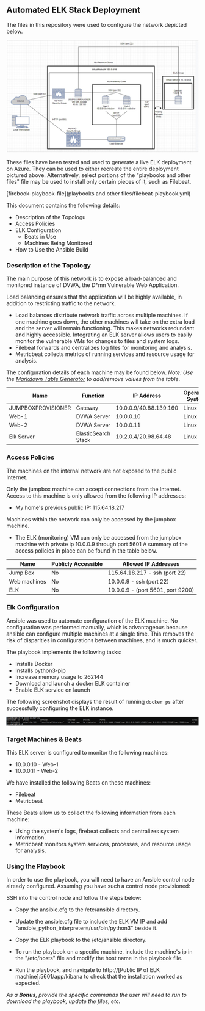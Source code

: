 ## Automated ELK Stack Deployment

The files in this repository were used to configure the network depicted below.

![Diagram](images/NetworkDiagram.jpg)

These files have been tested and used to generate a live ELK deployment on Azure. They can be used to either recreate the entire deployment pictured above. Alternatively, select portions of the "playbooks and other files"  file may be used to install only certain pieces of it, such as Filebeat.

[firebook-playbook-file](playbooks and other files/filebeat-playbook.yml)

This document contains the following details:
- Description of the Topologu
- Access Policies
- ELK Configuration
  - Beats in Use
  - Machines Being Monitored
- How to Use the Ansible Build


### Description of the Topology

The main purpose of this network is to expose a load-balanced and monitored instance of DVWA, the D*mn Vulnerable Web Application.

Load balancing ensures that the application will be highly available, in addition to restricting traffic to the network.
- Load balances distribute network traffic across multiple machines. If one machine goes down, the other machines will take on the extra load and the server will remain functioning. This makes networks redundant and highly accessible.
Integrating an ELK server allows users to easily monitor the vulnerable VMs for changes to files and system logs.
- Filebeat forwards and centralizes log files for monitoring and analysis. 
- Metricbeat collects metrics of running services and resource usage for analysis. 

The configuration details of each machine may be found below.
_Note: Use the [Markdown Table Generator](http://www.tablesgenerator.com/markdown_tables) to add/remove values from the table_.

| Name     | Function | IP Address | Operating System |
|----------|----------|------------|------------------|
| JUMPBOXPROVISIONER | Gateway  | 10.0.0.9/40.88.139.160   | Linux            |
| Web-1     | DVWA Server         | 10.0.0.10           |    Linux              |
| Web-2     |  DVWA Server        |  10.0.0.11          |          Linux        |
| Elk Server     |  ElasticSearch Stack        | 10.2.0.4/20.98.64.48           |  Linux                |

### Access Policies

The machines on the internal network are not exposed to the public Internet. 

Only the jumpbox machine can accept connections from the Internet. Access to this machine is only allowed from the following IP addresses:
- My home's previous public IP: 115.64.18.217

Machines within the network can only be accessed by the jumpbox machine.
- The ELK (monitoring) VM can only be accessed from the jumpbox machine with private ip 10.0.0.9 through port 5601
A summary of the access policies in place can be found in the table below.

| Name     | Publicly Accessible | Allowed IP Addresses |
|----------|---------------------|----------------------|
| Jump Box | No              | 115.64.18.217 - ssh (port 22)    |
| Web machines         |  No   |  10.0.0.9 - ssh (port 22)         |
| ELK     | No     |  10.0.0.9 - (port 5601, port 9200)            |
### Elk Configuration

Ansible was used to automate configuration of the ELK machine. No configuration was performed manually, which is advantageous because ansible can configure multiple machines at a single time. This removes the risk of disparities in configurations between machines, and is much quicker.

The playbook implements the following tasks:
- Installs Docker
- Installs python3-pip
- Increase memory usage to 262144
- Download and launch a docker ELK container
- Enable ELK service on launch

The following screenshot displays the result of running `docker ps` after successfully configuring the ELK instance.

![dockerScreenshot](images/dockerSS.png)

### Target Machines & Beats
This ELK server is configured to monitor the following machines:
- 10.0.0.10 - Web-1
- 10.0.0.11 - Web-2

We have installed the following Beats on these machines:
- Filebeat
- Metricbeat

These Beats allow us to collect the following information from each machine:
- Using the system's logs, firebeat collects and centralizes system information.
- Metricbeat monitors system services, processes, and resource usage for analysis.
### Using the Playbook
In order to use the playbook, you will need to have an Ansible control node already configured. Assuming you have such a control node provisioned: 

SSH into the control node and follow the steps below:
- Copy the ansible.cfg to the /etc/ansible directory.
- Update the ansible.cfg file to include the ELK VM IP and add "ansible_python_interpreter=/usr/bin/python3" beside it.


- Copy the ELK playbook to the /etc/ansible directory.
- To run the playbook on a specific machine, include the machine's ip in the "/etc/hosts" file and modify the host name in the playbook file.
- Run the playbook, and navigate to http://[Public IP of ELK machine]:5601/app/kibana  to check that the installation worked as expected.

_As a **Bonus**, provide the specific commands the user will need to run to download the playbook, update the files, etc._

